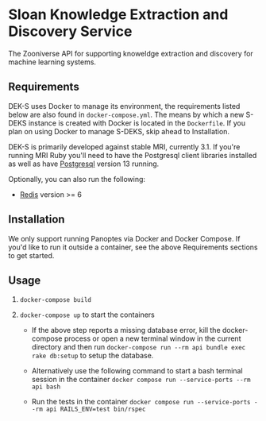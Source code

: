 # Sloan Knowledge Extraction and Discovery Service

The Zooniverse API for supporting knoweldge extraction and discovery for machine learning systems.

## Requirements

DEK-S uses Docker to manage its environment, the requirements listed below are also found in `docker-compose.yml`. The means by which a new S-DEKS instance is created with Docker is located in the `Dockerfile`. If you plan on using Docker to manage S-DEKS, skip ahead to Installation.

DEK-S is primarily developed against stable MRI, currently 3.1. If you're running MRI Ruby you'll need to have the Postgresql client libraries installed as well as have [Postgresql](http://postgresql.org) version 13 running.

Optionally, you can also run the following:

* [Redis](http://redis.io) version >= 6

## Installation

We only support running Panoptes via Docker and Docker Compose. If you'd like to run it outside a container, see the above Requirements sections to get started.

## Usage

1. `docker-compose build`

2. `docker-compose up` to start the containers

    * If the above step reports a missing database error, kill the docker-compose process or open a new terminal window in the current directory and then run `docker-compose run --rm api bundle exec rake db:setup` to setup the database.

    * Alternatively use the following command to start a bash terminal session in the container `docker compose run --service-ports --rm api bash`

    * Run the tests in the container `docker compose run --service-ports --rm api RAILS_ENV=test bin/rspec`
